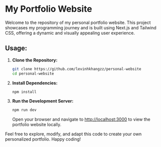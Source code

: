 # My Portfolio Website

Welcome to the repository of my personal portfolio website. This project showcases my programming journey and is built using Next.js and Tailwind CSS, offering a dynamic and visually appealing user experience.

## Usage:

1. **Clone the Repository:**
   ```bash
   git clone https://github.com/levinhkhangzz/personal-website
   cd personal-website
   ```

2. **Install Dependencies:**
   ```bash
   npm install
   ```

3. **Run the Development Server:**
   ```bash
   npm run dev
   ```

   Open your browser and navigate to [http://localhost:3000](http://localhost:3000) to view the portfolio website locally.

Feel free to explore, modify, and adapt this code to create your own personalized portfolio. Happy coding!
